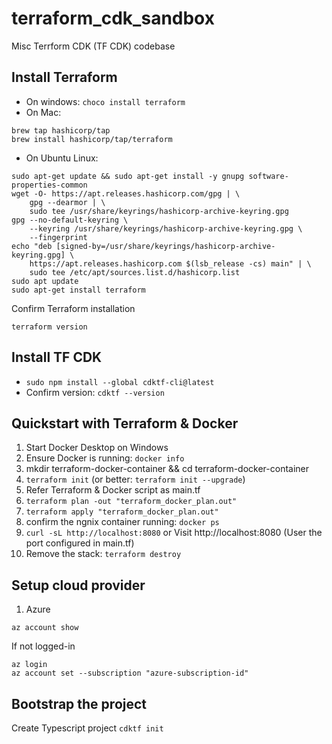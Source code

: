 # terraform_cdk_sandbox
Misc Terrform CDK (TF CDK) codebase


## Install Terraform
- On windows: ```choco install terraform```
- On Mac: 
```
brew tap hashicorp/tap
brew install hashicorp/tap/terraform
```
- On Ubuntu Linux:
```
sudo apt-get update && sudo apt-get install -y gnupg software-properties-common
wget -O- https://apt.releases.hashicorp.com/gpg | \
    gpg --dearmor | \
    sudo tee /usr/share/keyrings/hashicorp-archive-keyring.gpg
gpg --no-default-keyring \
    --keyring /usr/share/keyrings/hashicorp-archive-keyring.gpg \
    --fingerprint
echo "deb [signed-by=/usr/share/keyrings/hashicorp-archive-keyring.gpg] \
    https://apt.releases.hashicorp.com $(lsb_release -cs) main" | \
    sudo tee /etc/apt/sources.list.d/hashicorp.list
sudo apt update
sudo apt-get install terraform
```

Confirm Terraform installation
```
terraform version
```

## Install TF CDK
- ```sudo npm install --global cdktf-cli@latest```
- Confirm version: ```cdktf --version```

## Quickstart with Terraform & Docker
1. Start Docker Desktop on Windows
2. Ensure Docker is running: ```docker info```
3. mkdir terraform-docker-container && cd terraform-docker-container
4. ```terraform init``` (or better: ```terraform init --upgrade```)
5. Refer Terraform & Docker script as main.tf
6. ```terraform plan -out "terraform_docker_plan.out" ```
7. ```terraform apply "terraform_docker_plan.out" ```
8. confirm the ngnix container running: ```docker ps```
9. ```curl -sL http://localhost:8080``` or Visit http://localhost:8080 (User the port configured in main.tf)
10. Remove the stack: ```terraform destroy```


## Setup cloud provider
1. Azure
```
az account show
```
If not logged-in
```
az login
az account set --subscription "azure-subscription-id"
```

## Bootstrap the project
Create Typescript project
```cdktf init ```
